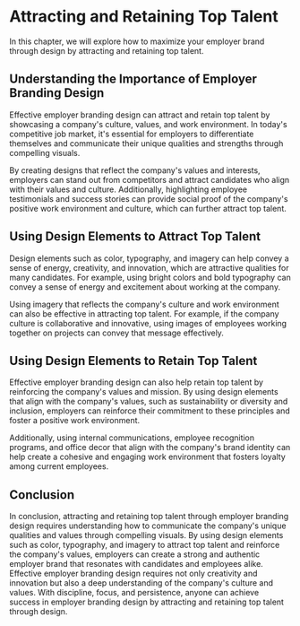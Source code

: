 # Attracting and Retaining Top Talent

In this chapter, we will explore how to maximize your employer brand through design by attracting and retaining top talent.

Understanding the Importance of Employer Branding Design
--------------------------------------------------------

Effective employer branding design can attract and retain top talent by showcasing a company's culture, values, and work environment. In today's competitive job market, it's essential for employers to differentiate themselves and communicate their unique qualities and strengths through compelling visuals.

By creating designs that reflect the company's values and interests, employers can stand out from competitors and attract candidates who align with their values and culture. Additionally, highlighting employee testimonials and success stories can provide social proof of the company's positive work environment and culture, which can further attract top talent.

Using Design Elements to Attract Top Talent
-------------------------------------------

Design elements such as color, typography, and imagery can help convey a sense of energy, creativity, and innovation, which are attractive qualities for many candidates. For example, using bright colors and bold typography can convey a sense of energy and excitement about working at the company.

Using imagery that reflects the company's culture and work environment can also be effective in attracting top talent. For example, if the company culture is collaborative and innovative, using images of employees working together on projects can convey that message effectively.

Using Design Elements to Retain Top Talent
------------------------------------------

Effective employer branding design can also help retain top talent by reinforcing the company's values and mission. By using design elements that align with the company's values, such as sustainability or diversity and inclusion, employers can reinforce their commitment to these principles and foster a positive work environment.

Additionally, using internal communications, employee recognition programs, and office decor that align with the company's brand identity can help create a cohesive and engaging work environment that fosters loyalty among current employees.

Conclusion
----------

In conclusion, attracting and retaining top talent through employer branding design requires understanding how to communicate the company's unique qualities and values through compelling visuals. By using design elements such as color, typography, and imagery to attract top talent and reinforce the company's values, employers can create a strong and authentic employer brand that resonates with candidates and employees alike. Effective employer branding design requires not only creativity and innovation but also a deep understanding of the company's culture and values. With discipline, focus, and persistence, anyone can achieve success in employer branding design by attracting and retaining top talent through design.
